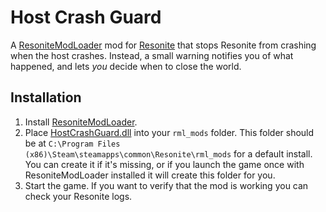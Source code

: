 # Host Crash Guard

A [ResoniteModLoader](https://github.com/resonite-modding-group/ResoniteModLoader) mod for [Resonite](https://resonite.com/) that stops Resonite from crashing when the host crashes. Instead, a small warning notifies you of what happened, and lets *you* decide when to close the world.

## Installation
1. Install [ResoniteModLoader](https://github.com/resonite-modding-group/ResoniteModLoader).
1. Place [HostCrashGuard.dll](https://github.com/AwesomeTornado/Resonite-HostCrashGuard/releases/latest/download/HostCrashGuard.dll) into your `rml_mods` folder. This folder should be at `C:\Program Files (x86)\Steam\steamapps\common\Resonite\rml_mods` for a default install. You can create it if it's missing, or if you launch the game once with ResoniteModLoader installed it will create this folder for you.
1. Start the game. If you want to verify that the mod is working you can check your Resonite logs.

